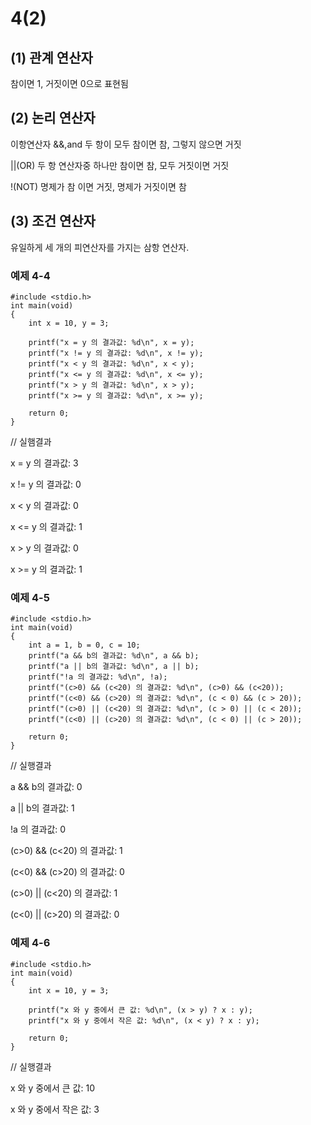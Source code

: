 # 4(2)

## (1) 관계 연산자

참이면 1, 거짓이면 0으로 표현됨

## (2) 논리 연산자

이항연산자 &&,and 두 항이 모두 참이면 참, 그렇지 않으면 거짓

||(OR) 두 항 연산자중 하나만 참이면 참, 모두 거짓이면 거짓

!(NOT) 명제가 참 이면 거짓, 명제가 거짓이면 참

## (3) 조건 연산자

유일하게 세 개의 피연산자를 가지는 삼항 연산자.

### 예제 4-4

```
#include <stdio.h>
int main(void)
{
	int x = 10, y = 3;

	printf("x = y 의 결과값: %d\n", x = y);
	printf("x != y 의 결과값: %d\n", x != y);
	printf("x < y 의 결과값: %d\n", x < y);
	printf("x <= y 의 결과값: %d\n", x <= y);
	printf("x > y 의 결과값: %d\n", x > y);
	printf("x >= y 의 결과값: %d\n", x >= y);

	return 0;
}
```

// 실햄결과

x = y 의 결과값: 3

x != y 의 결과값: 0

x < y 의 결과값: 0

x <= y 의 결과값: 1

x > y 의 결과값: 0

x >= y 의 결과값: 1

### 예제 4-5

```
#include <stdio.h>
int main(void)
{
	int a = 1, b = 0, c = 10;
	printf("a && b의 결과값: %d\n", a && b);
	printf("a || b의 결과값: %d\n", a || b);
	printf("!a 의 결과값: %d\n", !a);
	printf("(c>0) && (c<20) 의 결과값: %d\n", (c>0) && (c<20));
	printf("(c<0) && (c>20) 의 결과값: %d\n", (c < 0) && (c > 20));
	printf("(c>0) || (c<20) 의 결과값: %d\n", (c > 0) || (c < 20));
	printf("(c<0) || (c>20) 의 결과값: %d\n", (c < 0) || (c > 20));

	return 0;
}
```

// 실행결과

a && b의 결과값: 0

a || b의 결과값: 1

!a 의 결과값: 0

(c>0) && (c<20) 의 결과값: 1

(c<0) && (c>20) 의 결과값: 0

(c>0) || (c<20) 의 결과값: 1

(c<0) || (c>20) 의 결과값: 0

### 예제 4-6 

```
#include <stdio.h>
int main(void)
{
	int x = 10, y = 3;

	printf("x 와 y 중에서 큰 값: %d\n", (x > y) ? x : y);
	printf("x 와 y 중에서 작은 값: %d\n", (x < y) ? x : y);

	return 0;
}
```

// 실행결과

x 와 y 중에서 큰 값: 10

x 와 y 중에서 작은 값: 3







